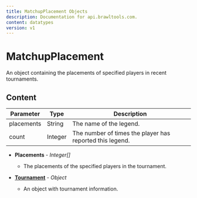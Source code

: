 ```yaml
---
title: MatchupPlacement Objects
description: Documentation for api.brawltools.com.
content: datatypes
version: v1
---
```


# MatchupPlacement

An object containing the placements of specified players in recent tournaments.

## Content

| Parameter | Type    | Description                                              |
| --------- | ------- | -------------------------------------------------------- |
| placements      | String  | The name of the legend.                                  |
| count     | Integer | The number of times the player has reported this legend. |

- **Placements** - _Integer[]_
  - The placements of the specified players in the tournament.

- **<a href="../datatypes/tournament">Tournament</a>** - _Object_
  - An object with tournament information.
